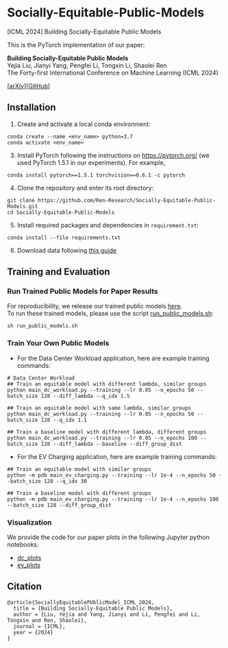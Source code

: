 # Socially-Equitable-Public-Models
[ICML 2024] Building Socially-Equitable Public Models

This is the PyTorch implementation of our paper:

__Building Socially-Equitable Public Models__<br>
Yejia Liu, Jianyi Yang, Pengfei Li, Tongxin Li, Shaolei Ren<br>
The Forty-first International Conference on Machine Learning (ICML 2024)


[[arXiv](https://github.com/Ren-Research/Socially-Equitable-Public-Models)][[GitHub](https://github.com/Ren-Research/Socially-Equitable-Public-Models)]

## Installation
1. Create and activate a local conda environment:
```
conda create --name <env_name> python=3.7
conda activate <env_name>
```
3. Install PyTorch following the instructions on https://pytorch.org/ (we used PyTorch 1.5.1 in our experiments). For example,
```
conda install pytorch==1.5.1 torchvision==0.6.1 -c pytorch
```
4. Clone the repository and enter its root directory:  
```
git clone https://github.com/Ren-Research/Socially-Equitable-Public-Models.git
cd Socially-Equitable-Public-Models
```
5. Install required packages and dependencies in `requirement.txt`:
```
conda install --file requirements.txt
```
6. Download data following [this guide](https://github.com/Ren-Research/Socially-Equitable-Public-Models/blob/main/data/README.md)

## Training and Evaluation

### Run Trained Public Models for Paper Results
For reproducibility, we release our trained public models [here](https://github.com/Ren-Research/Socially-Equitable-Public-Models/tree/main/trained_public_models).
<br>
To run these trained models, please use the script [run_public_models.sh](https://github.com/Ren-Research/Socially-Equitable-Public-Models/blob/main/run_public_models.sh):
```
sh run_public_models.sh
```

### Train Your Own Public Models
* For the Data Center Workload application, here are example training commands:
```
# Data Center Workload 
## Train an equitable model with different lambda, similar groups
python main_dc_workload.py --training --lr 0.05 --n_epochs 50 --batch_size 128 --diff_lambda --q_idx 1.5

## Train an equitable model with same lambda, similar groups
python main_dc_workload.py --training --lr 0.05 --n_epochs 50 --batch_size 128 --q_idx 1.1

## Train a baseline model with different lambda, different groups
python main_dc_workload.py --training --lr 0.05 --n_epochs 100 --batch_size 128 --diff_lambda --baseline --diff_group_dist
```
* For the EV Charging application, here are example training commands:
```
## Train an equitable model with similar groups
python -m pdb main_ev_charging.py --training --lr 1e-4 --n_epochs 50 --batch_size 128 --q_idx 30

## Train a baseline model with different groups
python -m pdb main_ev_charging.py --training --lr 1e-4 --n_epochs 100 --batch_size 128 --diff_group_dist
```
### Visualization
We provide the code for our paper plots in the following Jupyter python notebooks:

* [dc_plots](https://github.com/Ren-Research/Socially-Equitable-Public-Models/blob/main/results/dc/plots.ipynb)
* [ev_plots](https://github.com/Ren-Research/Socially-Equitable-Public-Models/blob/main/results/ev/plots.ipynb)


## Citation
```
@article{SociallyEquitablePUblicModel_ICML_2024,
  title = {Building Socially-Equitable Public Models},
  author = {Liu, Yejia and Yang, Jianyi and Li, Pengfei and Li, Tongxin and Ren, Shaolei},
  journal = {ICML},
  year = {2024}
}
```

